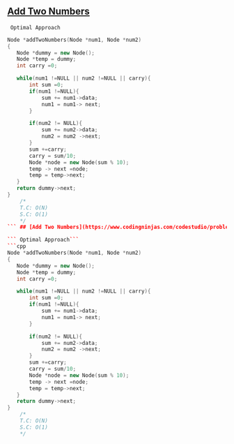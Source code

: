  ## [Add Two Numbers](https://www.codingninjas.com/codestudio/problems/add-two-numbers-as-linked-lists_8230833?challengeSlug=striver-sde-challenge&leftPanelTab=1)

``` Optimal Approach```
```cpp
Node *addTwoNumbers(Node *num1, Node *num2)
{
   Node *dummy = new Node();
   Node *temp = dummy;
   int carry =0;

   while(num1 !=NULL || num2 !=NULL || carry){
       int sum =0;
       if(num1 !=NULL){
           sum += num1->data;
           num1 = num1-> next;
       }

       if(num2 != NULL){
           sum += num2->data;
           num2 = num2 ->next;
       }
       sum +=carry;
       carry = sum/10;
       Node *node = new Node(sum % 10);
       temp -> next =node;
       temp = temp->next;
   }
   return dummy->next;
}
    /*
    T.C: O(N)
    S.C: O(1)
    */
``` ## [Add Two Numbers](https://www.codingninjas.com/codestudio/problems/add-two-numbers-as-linked-lists_8230833?challengeSlug=striver-sde-challenge&leftPanelTab=1)

``` Optimal Approach```
```cpp
Node *addTwoNumbers(Node *num1, Node *num2)
{
   Node *dummy = new Node();
   Node *temp = dummy;
   int carry =0;

   while(num1 !=NULL || num2 !=NULL || carry){
       int sum =0;
       if(num1 !=NULL){
           sum += num1->data;
           num1 = num1-> next;
       }

       if(num2 != NULL){
           sum += num2->data;
           num2 = num2 ->next;
       }
       sum +=carry;
       carry = sum/10;
       Node *node = new Node(sum % 10);
       temp -> next =node;
       temp = temp->next;
   }
   return dummy->next;
}
    /*
    T.C: O(N)
    S.C: O(1)
    */
```